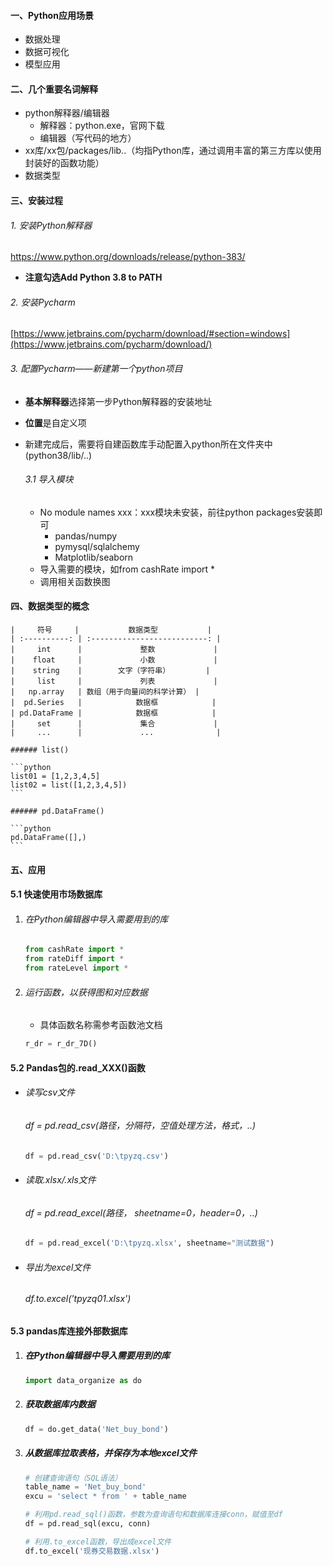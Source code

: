 #### 一、Python应用场景

* 数据处理
* 数据可视化
* 模型应用

#### 二、几个重要名词解释

* python解释器/编辑器
  * 解释器：python.exe，官网下载
  * 编辑器（写代码的地方）
* xx库/xx包/packages/lib..（均指Python库，通过调用丰富的第三方库以使用封装好的函数功能）
* 数据类型

#### 三、安装过程

  ###### 1. 安装Python解释器

  https://www.python.org/downloads/release/python-383/

  * **注意勾选Add Python 3.8 to PATH**

  ###### 2. 安装Pycharm

  [https://www.jetbrains.com/pycharm/download/#section=windows](https://www.jetbrains.com/pycharm/download/)

  ###### 3. 配置Pycharm——新建第一个python项目

  * **基本解释器**选择第一步Python解释器的安装地址
  * **位置**是自定义项
  * 新建完成后，需要将自建函数库手动配置入python所在文件夹中(python38/lib/..)

    ###### 3.1 导入模块

    * No module names xxx：xxx模块未安装，前往python packages安装即可
      * pandas/numpy
      * pymysql/sqlalchemy
      * Matplotlib/seaborn
    * 导入需要的模块，如from cashRate import *
    * 调用相关函数换图

#### 四、数据类型的概念

    |     符号     |           数据类型           |
    | :----------: | :--------------------------: |
    |     int      |             整数             |
    |    float     |             小数             |
    |    string    |        文字（字符串）        |
    |     list     |             列表             |
    |   np.array   | 数组（用于向量间的科学计算） |
    |  pd.Series   |            数据框            |
    | pd.DataFrame |            数据框            |
    |     set      |             集合             |
    |     ...      |             ...              |
    
    ###### list()
    
    ```python
    list01 = [1,2,3,4,5]
    list02 = list([1,2,3,4,5])
    ```
    
    ###### pd.DataFrame()
    
    ```python
    pd.DataFrame([],)
    ```

#### 五、应用

#### 5.1 快速使用市场数据库

1. ###### 在Python编辑器中导入需要用到的库

   ```python
   from cashRate import *
   from rateDiff import *
   from rateLevel import *
   ```

2. ###### 运行函数，以获得图和对应数据

   * 具体函数名称需参考函数池文档

   ```python
   r_dr = r_dr_7D() 
   ```



#### 5.2 Pandas包的.read_XXX()函数

* ###### 读写csv文件

  ###### df = pd.read_csv(路径，分隔符，空值处理方法，格式，..)

  ```python
  df = pd.read_csv('D:\tpyzq.csv')
  ```

  

* ###### 读取.xlsx/.xls文件
  
  ###### df = pd.read_excel(路径， sheetname=0，header=0，..)
  
  ```python
  df = pd.read_excel('D:\tpyzq.xlsx', sheetname="测试数据")
  ```

* ###### 导出为excel文件

  ###### df.to.excel('tpyzq01.xlsx')



#### 5.3 pandas库连接外部数据库
1. ##### 在Python编辑器中导入需要用到的库

   ```python
   import data_organize as do
   ```
1. ##### 获取数据库内数据

   ```python
   df = do.get_data('Net_buy_bond')
   ```

3. ##### 从数据库拉取表格，并保存为本地excel文件

   ```python
   # 创建查询语句（SQL语法）
   table_name = 'Net_buy_bond'
   excu = 'select * from ' + table_name
   
   # 利用pd.read_sql()函数，参数为查询语句和数据库连接conn，赋值至df
   df = pd.read_sql(excu, conn)
   
   # 利用.to_excel函数，导出成excel文件
   df.to_excel('现券交易数据.xlsx')
   ```







